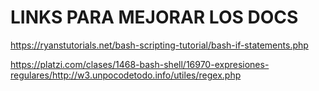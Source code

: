 # LINKS PARA MEJORAR LOS DOCS

<https://ryanstutorials.net/bash-scripting-tutorial/bash-if-statements.php>

<https://platzi.com/clases/1468-bash-shell/16970-expresiones-regulares/http://w3.unpocodetodo.info/utiles/regex.php>

